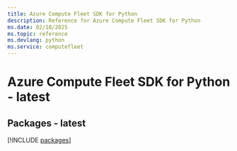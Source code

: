 ```yaml
---
title: Azure Compute Fleet SDK for Python
description: Reference for Azure Compute Fleet SDK for Python
ms.date: 02/18/2025
ms.topic: reference
ms.devlang: python
ms.service: computefleet
---
```

# Azure Compute Fleet SDK for Python - latest
## Packages - latest
[!INCLUDE [packages](compute-fleet-index.md)]